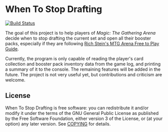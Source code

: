 # When To Stop Drafting

[![Build Status](https://travis-ci.com/dglynch/WhenToStopDrafting.svg?branch=master)](https://travis-ci.com/dglynch/WhenToStopDrafting)

The goal of this project is to help players of *Magic: The Gathering Arena* decide when to stop drafting the current
set and open all their booster packs, especially if they are following
[Rich Stein's MTG Arena Free to Play Guide](https://www.hipstersofthecoast.com/2020/09/mtg-arena-zendikar-rising-free-to-play-guide/).

Currently, the program is only capable of reading the player's card collection and booster pack inventory data from the game log, and printing a summary of it to
the console. The remaining features will be added in the future. The project is not very useful yet, but contributions
and criticism are welcome.

## License

When To Stop Drafting is free software: you can redistribute it and/or modify
it under the terms of the GNU General Public License as published by the Free
Software Foundation, either version 3 of the License, or (at your option) any
later version. See [COPYING](COPYING) for details.
